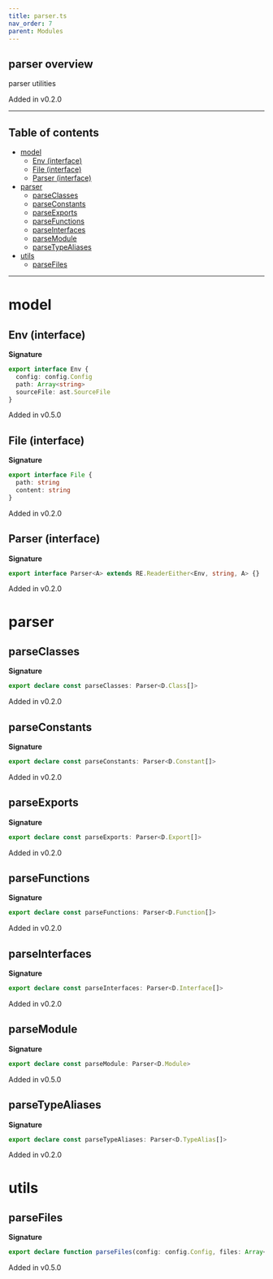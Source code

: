 ```yaml
---
title: parser.ts
nav_order: 7
parent: Modules
---
```


## parser overview

parser utilities

Added in v0.2.0

---

<h2 class="text-delta">Table of contents</h2>

- [model](#model)
  - [Env (interface)](#env-interface)
  - [File (interface)](#file-interface)
  - [Parser (interface)](#parser-interface)
- [parser](#parser)
  - [parseClasses](#parseclasses)
  - [parseConstants](#parseconstants)
  - [parseExports](#parseexports)
  - [parseFunctions](#parsefunctions)
  - [parseInterfaces](#parseinterfaces)
  - [parseModule](#parsemodule)
  - [parseTypeAliases](#parsetypealiases)
- [utils](#utils)
  - [parseFiles](#parsefiles)

---

# model

## Env (interface)

**Signature**

```ts
export interface Env {
  config: config.Config
  path: Array<string>
  sourceFile: ast.SourceFile
}
```

Added in v0.5.0

## File (interface)

**Signature**

```ts
export interface File {
  path: string
  content: string
}
```

Added in v0.2.0

## Parser (interface)

**Signature**

```ts
export interface Parser<A> extends RE.ReaderEither<Env, string, A> {}
```

Added in v0.2.0

# parser

## parseClasses

**Signature**

```ts
export declare const parseClasses: Parser<D.Class[]>
```

Added in v0.2.0

## parseConstants

**Signature**

```ts
export declare const parseConstants: Parser<D.Constant[]>
```

Added in v0.2.0

## parseExports

**Signature**

```ts
export declare const parseExports: Parser<D.Export[]>
```

Added in v0.2.0

## parseFunctions

**Signature**

```ts
export declare const parseFunctions: Parser<D.Function[]>
```

Added in v0.2.0

## parseInterfaces

**Signature**

```ts
export declare const parseInterfaces: Parser<D.Interface[]>
```

Added in v0.2.0

## parseModule

**Signature**

```ts
export declare const parseModule: Parser<D.Module>
```

Added in v0.5.0

## parseTypeAliases

**Signature**

```ts
export declare const parseTypeAliases: Parser<D.TypeAlias[]>
```

Added in v0.2.0

# utils

## parseFiles

**Signature**

```ts
export declare function parseFiles(config: config.Config, files: Array<File>): E.Either<string, Array<D.Module>>
```

Added in v0.5.0
